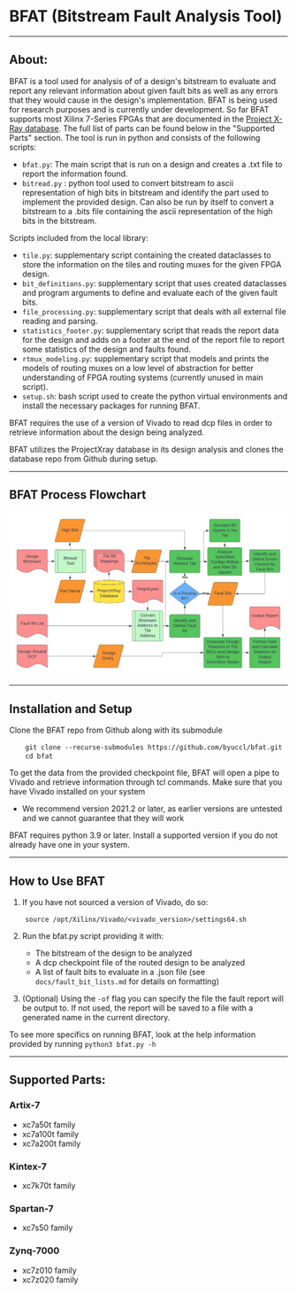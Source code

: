 # BFAT (Bitstream Fault Analysis Tool)

---

## About:

BFAT is a tool used for analysis of of a design's bitstream to evaluate and report any relevant information about given fault bits as well as any errors that they would cause in the design's implementation. BFAT is being used for research purposes and is currently under development. So far BFAT supports most Xilinx 7-Series FPGAs that are documented in the [Project X-Ray database](https://github.com/f4pga/prjxray-db). The full list of parts can be found below in the "Supported Parts" section. The tool is run in python and consists of the following scripts:

- `bfat.py`: The main script that is run on a design and creates a .txt file to report the information found.
- `bitread.py` : python tool used to convert bitstream to ascii representation of high bits in bitstream and identify the part used to implement the provided design. Can also be run by itself to convert a bitstream to a .bits file containing the ascii representation of the high bits in the bitstream.

Scripts included from the local library:

- `tile.py`: supplementary script containing the created dataclasses to store the information on the tiles and routing muxes for the given FPGA design.
- `bit_definitions.py`: supplementary script that uses created dataclasses and program arguments to define and evaluate each of the given fault bits.
- `file_processing.py`: supplementary script that deals with all external file reading and parsing.
- `statistics_footer.py`: supplementary script that reads the report data for the design and adds on a footer at the end of the report file to report some statistics of the design and faults found.
- `rtmux_modeling.py`: supplementary script that models and prints the models of routing muxes on a low level of abstraction for better understanding of FPGA routing systems (currently unused in main script).
- `setup.sh`: bash script used to create the python virtual environments and install the necessary packages for running BFAT.

BFAT requires the use of a version of Vivado to read dcp files in order to retrieve information about the design being analyzed.

BFAT utilizes the ProjectXray database in its design analysis and clones the database repo from Github during setup.

---

## BFAT Process Flowchart
![Image](./bfat_flowchart.png)

---

## Installation and Setup

Clone the BFAT repo from Github along with its submodule

```
    git clone --recurse-submodules https://github.com/byuccl/bfat.git
    cd bfat
```

To get the data from the provided checkpoint file, BFAT will open a pipe to Vivado and retrieve information through tcl commands. Make sure that you have Vivado installed on your system
* We recommend version 2021.2 or later, as earlier versions are untested and we cannot guarantee that they will work

BFAT requires python 3.9 or later. Install a supported version if you do not already have one in your system.

---

## How to Use BFAT

1. If you have not sourced a version of Vivado, do so:
```
    source /opt/Xilinx/Vivado/<vivado_version>/settings64.sh
```

2. Run the bfat.py script providing it with:
    - The bitstream of the design to be analyzed
    - A dcp checkpoint file of the routed design to be analyzed
    - A list of fault bits to evaluate in a .json file (see `docs/fault_bit_lists.md` for details on formatting)

3. (Optional) Using the `-of` flag you can specify the file the fault report will be output to. If not used, the report will be saved to a file with a generated name in the current directory.

To see more specifics on running BFAT, look at the help information provided by running `python3 bfat.py -h`

---

## Supported Parts:

### Artix-7
- xc7a50t family
- xc7a100t family
- xc7a200t family

### Kintex-7
- xc7k70t family

### Spartan-7
- xc7s50 family

### Zynq-7000
- xc7z010 family
- xc7z020 family
